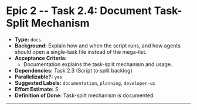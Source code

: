 # Epic 2 -- Task 2.4: Document Task-Split Mechanism
*   **Type:** `docs`
*   **Background:**
    Explain how and when the script runs, and how agents should open a single-task file instead of the mega-list.
*   **Acceptance Criteria:**
    *   Documentation explains the task-split mechanism and usage.
*   **Dependencies:** Task 2.3 (Script to split backlog)
*   **Parallelizable?:** `yes`
*   **Suggested Labels:** `documentation`, `planning`, `developer-ux`
*   **Effort Estimate:** S
*   **Definition of Done:**
    Task-split mechanism is documented.
---
